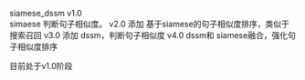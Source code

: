 ﻿siamese_dssm
v1.0  
   simaese 判断句子相似度。
v2.0
    添加 基于siamese的句子相似度排序，类似于 搜索召回
v3.0
    添加 dssm，判断句子相似度
v4.0
    dssm和 siamese融合，强化句子相似度排序
 
 目前处于v1.0阶段
